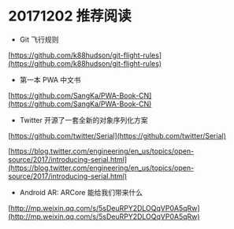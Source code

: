 # 20171202 推荐阅读

* Git 飞行规则

[https://github.com/k88hudson/git-flight-rules](https://github.com/k88hudson/git-flight-rules)

* 第一本 PWA 中文书

[https://github.com/SangKa/PWA-Book-CN](https://github.com/SangKa/PWA-Book-CN)

* Twitter 开源了一套全新的对象序列化方案

[https://github.com/twitter/Serial](https://github.com/twitter/Serial)

[https://blog.twitter.com/engineering/en_us/topics/open-source/2017/introducing-serial.html](https://blog.twitter.com/engineering/en_us/topics/open-source/2017/introducing-serial.html)

* Android AR: ARCore 能给我们带来什么

[http://mp.weixin.qq.com/s/5sDeuRPY2DLOQqVP0A5qRw](http://mp.weixin.qq.com/s/5sDeuRPY2DLOQqVP0A5qRw)